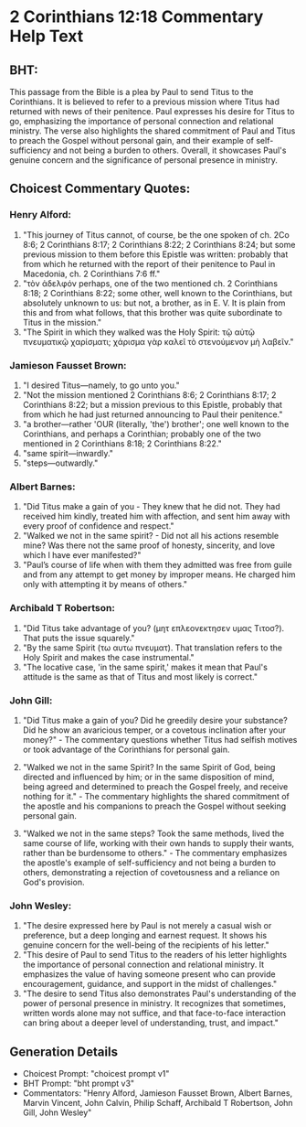 # 2 Corinthians 12:18 Commentary Help Text

## BHT:
This passage from the Bible is a plea by Paul to send Titus to the Corinthians. It is believed to refer to a previous mission where Titus had returned with news of their penitence. Paul expresses his desire for Titus to go, emphasizing the importance of personal connection and relational ministry. The verse also highlights the shared commitment of Paul and Titus to preach the Gospel without personal gain, and their example of self-sufficiency and not being a burden to others. Overall, it showcases Paul's genuine concern and the significance of personal presence in ministry.

## Choicest Commentary Quotes:
### Henry Alford:
1. "This journey of Titus cannot, of course, be the one spoken of ch. 2Co 8:6; 2 Corinthians 8:17; 2 Corinthians 8:22; 2 Corinthians 8:24; but some previous mission to them before this Epistle was written: probably that from which he returned with the report of their penitence to Paul in Macedonia, ch. 2 Corinthians 7:6 ff."
2. "τὸν ἀδελφόν perhaps, one of the two mentioned ch. 2 Corinthians 8:18; 2 Corinthians 8:22; some other, well known to the Corinthians, but absolutely unknown to us: but not, a brother, as in E. V. It is plain from this and from what follows, that this brother was quite subordinate to Titus in the mission."
3. "The Spirit in which they walked was the Holy Spirit: τῷ αὐτῷ πνευματικῷ χαρίσματι; χάρισμα γὰρ καλεῖ τὸ στενούμενον μὴ λαβεῖν."

### Jamieson Fausset Brown:
1. "I desired Titus—namely, to go unto you." 
2. "Not the mission mentioned 2 Corinthians 8:6; 2 Corinthians 8:17; 2 Corinthians 8:22; but a mission previous to this Epistle, probably that from which he had just returned announcing to Paul their penitence."
3. "a brother—rather 'OUR (literally, 'the') brother'; one well known to the Corinthians, and perhaps a Corinthian; probably one of the two mentioned in 2 Corinthians 8:18; 2 Corinthians 8:22."
4. "same spirit—inwardly."
5. "steps—outwardly."

### Albert Barnes:
1. "Did Titus make a gain of you - They knew that he did not. They had received him kindly, treated him with affection, and sent him away with every proof of confidence and respect."
2. "Walked we not in the same spirit? - Did not all his actions resemble mine? Was there not the same proof of honesty, sincerity, and love which I have ever manifested?"
3. "Paul’s course of life when with them they admitted was free from guile and from any attempt to get money by improper means. He charged him only with attempting it by means of others."

### Archibald T Robertson:
1. "Did Titus take advantage of you? (μητ επλεονεκτησεν υμας Τιτοσ?). That puts the issue squarely."
2. "By the same Spirit (τω αυτω πνευματ). That translation refers to the Holy Spirit and makes the case instrumental."
3. "The locative case, 'in the same spirit,' makes it mean that Paul's attitude is the same as that of Titus and most likely is correct."

### John Gill:
1. "Did Titus make a gain of you? Did he greedily desire your substance? Did he show an avaricious temper, or a covetous inclination after your money?" - The commentary questions whether Titus had selfish motives or took advantage of the Corinthians for personal gain.

2. "Walked we not in the same Spirit? In the same Spirit of God, being directed and influenced by him; or in the same disposition of mind, being agreed and determined to preach the Gospel freely, and receive nothing for it." - The commentary highlights the shared commitment of the apostle and his companions to preach the Gospel without seeking personal gain.

3. "Walked we not in the same steps? Took the same methods, lived the same course of life, working with their own hands to supply their wants, rather than be burdensome to others." - The commentary emphasizes the apostle's example of self-sufficiency and not being a burden to others, demonstrating a rejection of covetousness and a reliance on God's provision.

### John Wesley:
1. "The desire expressed here by Paul is not merely a casual wish or preference, but a deep longing and earnest request. It shows his genuine concern for the well-being of the recipients of his letter."
2. "This desire of Paul to send Titus to the readers of his letter highlights the importance of personal connection and relational ministry. It emphasizes the value of having someone present who can provide encouragement, guidance, and support in the midst of challenges."
3. "The desire to send Titus also demonstrates Paul's understanding of the power of personal presence in ministry. It recognizes that sometimes, written words alone may not suffice, and that face-to-face interaction can bring about a deeper level of understanding, trust, and impact."


## Generation Details
- Choicest Prompt: "choicest prompt v1"
- BHT Prompt: "bht prompt v3"
- Commentators: "Henry Alford, Jamieson Fausset Brown, Albert Barnes, Marvin Vincent, John Calvin, Philip Schaff, Archibald T Robertson, John Gill, John Wesley"
